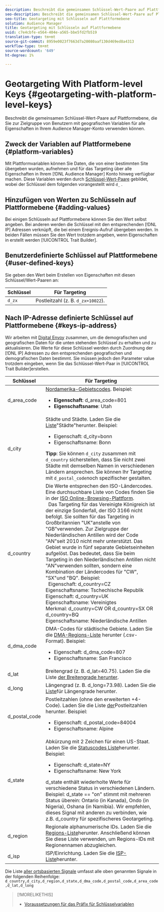 ```yaml
---
description: Beschreibt die gemeinsamen Schlüssel-Wert-Paare auf Plattformebene, die Sie zur Zielgruppe von Benutzern mit geografischen Variablen für alle Eigenschaften in Ihrem Audience Manager-Konto verwenden können.
seo-description: Beschreibt die gemeinsamen Schlüssel-Wert-Paare auf Plattformebene, die Sie zur Zielgruppe von Benutzern mit geografischen Variablen für alle Eigenschaften in Ihrem Audience Manager-Konto verwenden können.
seo-title: Geotargeting mit Schlüsseln auf Plattformebene
solution: Audience Manager
title: Geotargeting mit Schlüsseln auf Plattformebene
uuid: c7e4cbfe-e564-404e-a565-bbe5fd2fb519
translation-type: tm+mt
source-git-commit: 8959e0023f7663d7a20080aaf130d469ed8a4313
workflow-type: tm+mt
source-wordcount: '649'
ht-degree: 1%

---
```



# Geotargeting With Platform-level Keys {#geotargeting-with-platform-level-keys}

Beschreibt die gemeinsamen Schlüssel-Wert-Paare auf Plattformebene, die Sie zur Zielgruppe von Benutzern mit geografischen Variablen für alle Eigenschaften in Ihrem Audience Manager-Konto verwenden können.

<!-- c_tb_platform_vars.xml -->

## Zweck der Variablen auf Plattformebene {#platform-variables}

Mit Plattformvariablen können Sie Daten, die von einer bestimmten Site übergeben wurden, aufnehmen und für das Targeting über alle Eigenschaften in Ihrem [!DNL Audience Manager] Konto hinweg verfügbar machen. Diese Variablen werden durch [Schlüssel-Wert-Paare](../../reference/key-value-pairs-explained.md) gebildet, wobei der Schlüssel dem folgenden vorangestellt wird `d_` .

## Hinzufügen von Werten zu Schlüsseln auf Plattformebene {#adding-values}

Bei einigen Schlüsseln auf Plattformebene können Sie den Wert selbst angeben. Bei anderen werden die Schlüssel mit den entsprechenden [!DNL IP] Adressen verknüpft, die bei einem Ereignis-Aufruf übergeben werden. In beiden Fällen müssen Sie den Wert trotzdem angeben, wenn Eigenschaften in erstellt werden [!UICONTROL Trait Builder].

## Benutzerdefinierte Schlüssel auf Plattformebene {#user-defined-keys}

Sie geben den Wert beim Erstellen von Eigenschaften mit diesen Schlüssel/Wert-Paaren an:

| Schlüssel | Für Targeting |
|---|---|
| `d_zx` | Postleitzahl (z. B. `d_zx=10022`). |

## Nach IP-Adresse definierte Schlüssel auf Plattformebene {#keys-ip-address}

Wir arbeiten mit [Digital Envoy](https://www.digitalenvoy.com/) zusammen, um die demografischen und geografischen Daten für die unten stehenden Schlüssel zu erhalten und zu aktualisieren. Die Werte für diese Schlüssel werden durch Zuordnung der [!DNL IP] Adressen zu den entsprechenden geografischen und demografischen Daten bestimmt. Sie müssen jedoch den Parameter value trotzdem eingeben, wenn Sie das Schlüssel-Wert-Paar in [!UICONTROL Trait Builder]erstellen.

| Schlüssel | Für Targeting |
|--- |--- |
| d_area_code | [Nordamerika-Gebietscodes](https://en.wikipedia.org/wiki/List_of_North_American_Numbering_Plan_area_codes).  Beispiel: <ul><li>**Eigenschaft**:  d_area_code=801</li><li>**Eigenschaftsname**: Utah</li></ul> |
| d_city | Städte und Städte. Laden Sie die [Liste](assets/d_city.txt)&quot;Städte&quot;herunter.  Beispiel: <ul><li>Eigenschaft:  d_city=bonn</li><li>Eigenschaftsname: Bonn</li></ul> **Tipp**: Sie können `d_city` zusammen mit `d_country` sicherstellen, dass Sie nicht zwei Städte mit demselben Namen in verschiedenen Ländern ansprechen. Sie können Ihr Targeting mit `d_postal_code`noch spezifischer gestalten. |
| d_country | Die Werte entsprechen den ISO-Ländercodes. Eine durchsuchbare Liste von Codes finden Sie in der [ISO Online-Browsing-Plattform](https://www.iso.org/obp/ui/#home). <br>  Das Targeting für das Vereinigte Königreich ist der einzige Sonderfall, der ISO 3166 nicht befolgt. Sie sollten für das Targeting in Großbritannien &quot;UK&quot;anstelle von &quot;GB&quot;verwenden.  Zur Zielgruppe der Niederländischen Antillen wird der Code &quot;AN&quot;seit 2010 nicht mehr unterstützt. Das Gebiet wurde in fünf separate Gebietseinheiten aufgelöst. Das bedeutet, dass Sie beim Targeting in den Niederländischen Antillen nicht &quot;AN&quot;verwenden sollten, sondern eine Kombination der Ländercodes für &quot;CW&quot;, &quot;SX&quot;und &quot;BQ&quot;.  Beispiel:  <br>  Eigenschaft:  d_country=CZ <br>Eigenschaftsname: Tschechische Republik <br>Eigenschaft:  d_country=UK <br>Eigenschaftsname: Vereinigtes <br>Merkmal:  d_country=CW OR d_country=SX OR d_country=BQ <br>Eigenschaftsname: Niederländische Antillen |
| d_dma_code | DMA-Codes für städtische Gebiete. Laden Sie die [DMA-Regions-Liste](assets/DMAregions.csv) herunter (.csv-Format).  Beispiel: <ul><li>Eigenschaft:  d_dma_code=807</li><li>Eigenschaftsname: San Francisco</li></ul> |
| d_lat | Breitengrad (z. B. d_lat=40.75). Laden Sie die Liste [der Breitengrade herunter](assets/d_lat.txt). |
| d_long | Längengrad (z. B. d_long=73.98). Laden Sie die [Liste](assets/d_long.txt)für Längengrade herunter. |
| d_postal_code | Postleitzahlen (ohne den erweiterten +4-Code). Laden Sie die Liste [der](assets/d_postal_code.txt)Postleitzahlen herunter.  Beispiel: <ul><li>Eigenschaft:  d_postal_code=84004 </li><li>Eigenschaftsname: Alpine</li></ul> |
| d_state | Abkürzung mit 2 Zeichen für einen US-Staat. Laden Sie die [Statuscodes Liste](assets/d_state.txt)herunter.  Beispiel: <ul><li>Eigenschaft:  d_state=NY </li><li>Eigenschaftsname: New York</li></ul>d_state enthält wiederholte Werte für verschiedene Status in verschiedenen Ländern. Beispiel: d_state == &quot;on&quot; stimmt mit mehreren Status überein: Ontario (in Kanada), Ondo (in Nigeria), Oshana (in Namibia). Wir empfehlen, dieses Signal mit anderen zu verbinden, wie z.B. d_country für spezifischeres Geotargeting. |
| d_region | Regionale alphanumerische IDs. Laden Sie die [Regions-Liste](assets/Country_RegionCodes_City.csv)herunter.  Anschließend können Sie diese Liste verwenden, um Regions-IDs mit Regionennamen abzugleichen. |
| d_isp | ISP/Einrichtung. Laden Sie die [ISP-Liste](assets/d_isp.txt)herunter. |

Die Liste [aller ortsbasierten Signale](assets/all.txt) umfasst alle oben genannten Signale in der folgenden Reihenfolge: `d_country,d_city,d_region,d_state,d_dma_code,d_postal_code,d_area_code,d_lat,d_long`

>[!MORELIKETHIS]
>
>* [Voraussetzungen für das Präfix für Schlüsselvariablen](../../features/traits/trait-variable-prefixes.md)

